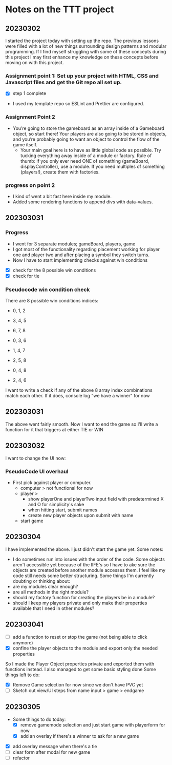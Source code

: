# Notes on the TTT project

## 20230302
I started the project today with setting up the repo. The previous lessons were filled with a lot of new things surrounding design patterns and modular programming. If I find myself struggling with some of these concepts during this project I may first enhance my knowledge on these concepts before moving on with this project.

### Assignment point 1: Set up your project with HTML, CSS and Javascript files and get the Git repo all set up.
- [x] step 1 complete
- I used my template repo so ESLint and Prettier are configured.

### Assignment Point 2
- You’re going to store the gameboard as an array inside of a Gameboard object, so start there! Your players are also going to be stored in objects, and you’re probably going to want an object to control the flow of the game itself.
  - Your main goal here is to have as little global code as possible. Try tucking everything away inside of a module or factory. Rule of thumb: if you only ever need ONE of something (gameBoard, displayController), use a module. If you need multiples of something (players!), create them with factories.

### progress on point 2
- I kind of went a bit fast here inside my module.
- Added some rendering functions to append divs with data-values. 

## 202303031

### Progress
- I went for 3 separate modules; gameBoard, players, game
- I got most of the functionality regarding placement working for player one and player two and after placing a symbol they switch turns.
- Now I have to start implementing checks against win conditions
- [x] check for the 8 possible win conditions
- [x] check for tie

### Pseudocode win condition check
There are 8 possible win conditions indices:
  - 0, 1, 2
  - 3, 4, 5
  - 6, 7, 8

  - 0, 3, 6
  - 1, 4, 7
  - 2, 5, 8

  - 0, 4, 8
  - 2, 4, 6

I want to write a check if any of the above 8 array index combinations match each other.
If it does, console log "we have a winner" for now

## 202303031
The above went fairly smooth.
Now I want to end the game so I'll write a function for it that triggers at either TIE or WIN

## 202303032
I want to change the UI now:

### PseudoCode UI overhaul
- First pick against player or computer.
  - computer > not functional for now
  - player > 
    - show playerOne and playerTwo input field with predetermined X and O for simplicity's sake
    - when hitting start, submit names
    - create new player objects upon submit with name
  - start game

## 20230304
I have implemented the above. I just didn't start the game yet. Some notes:
- I do sometimes run into issues with the order of the code. Some objects aren't accessible yet because of the IIFE's so I have to ake sure the objects are created before another module accesses them. 
I feel like my code still needs some better structuring. Some things I'm currently doubting or thinking about:
- are my modules clear enough?
- are all methods in the right module?
- should my factory function for creating the players be in a module?
- should I keep my players private and only make their properties available that I need in other modules?

## 202303041 
- [ ] add a function to reset or stop the game (not being able to click anymore)
- [x] confine the player objects to the module and export only the needed properties

So I made the Player Object properties private and exported them with functions instead. I also managed to get some basic styling done
Some things left to do:
- [x] Remove Game selection for now since we don't have PVC yet
- [ ] Sketch out view/UI steps from name input > game > endgame

## 20230305
- Some things to do today:
  - [x] remove gamemode selection and just start game with playerform for now
  - [x] add an overlay if there's a winner to ask for a new game
- [x] add overlay message when there's a tie
- [ ] clear form after modal for new game
- [ ] refactor